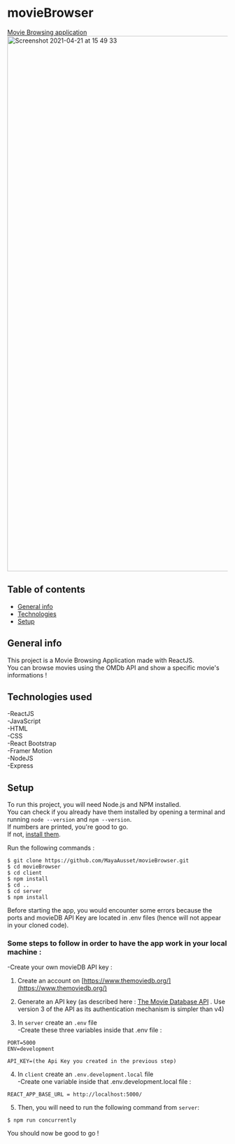# movieBrowser
[Movie Browsing application](https://movie-browser-oc.herokuapp.com/)
<img width="1225" alt="Screenshot 2021-04-21 at 15 49 33" src="https://user-images.githubusercontent.com/60138632/115565053-55f98f00-a2b9-11eb-87be-cf615baf6acd.png">

## Table of contents
* [General info](#general-info)
* [Technologies](#technologies)
* [Setup](#setup)

## General info
This project is a Movie Browsing Application made with ReactJS.  
You can browse movies using the OMDb API and show a specific movie's informations !  

## Technologies used 
-ReactJS  
-JavaScript  
-HTML  
-CSS  
-React Bootstrap  
-Framer Motion  
-NodeJS  
-Express  

## Setup 
To run this project, you will need Node.js and NPM installed.  
You can check if you already have them
installed by opening a terminal and running `node --version` and `npm --version`.  
If numbers are printed, you're good to go.  
If not, [install them](https://nodejs.org/en/).  

Run the following commands :   
```
$ git clone https://github.com/MayaAusset/movieBrowser.git 
$ cd movieBrowser
$ cd client 
$ npm install
$ cd ..
$ cd server
$ npm install 
```
Before starting the app, you would encounter some errors because the ports and movieDB API Key are located in .env files (hence will not appear in your cloned code).  

### Some steps to follow in order to have the app work in your local machine :  

-Create your own movieDB API key :  
1. Create an account on [https://www.themoviedb.org/](https://www.themoviedb.org/)
2. Generate an API key (as described here : [The Movie Database API](https://developers.themoviedb.org/3/getting-started/introduction) . Use version 3 of the API as its authentication mechanism is simpler than v4)  

3. In `server` create an `.env` file  
-Create these three variables inside that .env file : 
```
PORT=5000
ENV=development

API_KEY=(the Api Key you created in the previous step)
```
4. In `client` create an `.env.development.local` file  
-Create one variable inside that .env.development.local file : 
```
REACT_APP_BASE_URL = http://localhost:5000/
```
5. Then, you will need to run the following command  from `server`:  

```
$ npm run concurrently
```
You should now be good to go ! 

